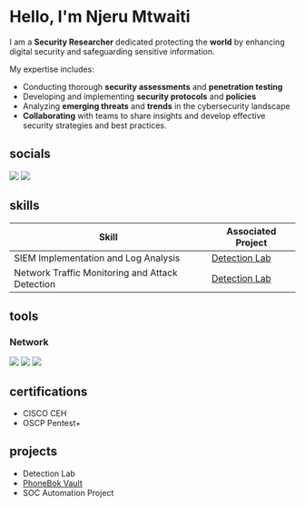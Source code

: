 # Hello, I'm Njeru Mtwaiti 
I am a **Security Researcher** dedicated protecting the **world** by enhancing digital security and safeguarding sensitive information.

My expertise includes:
 - Conducting thorough **security assessments** and **penetration testing**
 - Developing and implementing **security protocols** and **policies**
 - Analyzing **emerging threats** and **trends** in the cybersecurity landscape
 - **Collaborating** with teams  to share insights and develop effective security strategies and best practices.

## socials
<a href="https://www.linkedin.com/in/njerumtwaiti/"><img src="https://img.shields.io/badge/-LinkedIn-0072b1?&style=for-the-badge&logo=linkedin&logoColor=white" /></a>
<a href="https://twiiter.com/bernardnjeru18"><img src="https://img.shields.io/badge/Twitter-1DA1F2?style=for-the-badge&logo=twitter&logoColor=white" /></a>

## skills
| Skill                                         | Associated Project         |
|-----------------------------------------------|----------------------------|
| SIEM Implementation and Log Analysis          | <a href="https://google.com">Detection Lab</a>|
| Network Traffic Monitoring and Attack Detection | <a href="https://google.com">Detection Lab</a>|


## tools
### Network
<div>
    <img src="https://img.shields.io/badge/-Wireshark-1679A7?&style=for-the-badge&logo=Wireshark&logoColor=white" />
    <img src="https://img.shields.io/badge/-Suricata-EF3B2D?&style=for-the-badge&logo=Suricata&logoColor=white" />
    <img src="https://img.shields.io/badge/-Zeek-777BB4?&style=for-the-badge&logo=Zeek&logoColor=white" />
</div>


## certifications

  - CISCO CEH
  - OSCP Pentest+



## projects
- Detection Lab
- [PhoneBok Vault](https://github.com/njeru-codes/PhoneBook-Vault)
- SOC Automation Project



 
  
